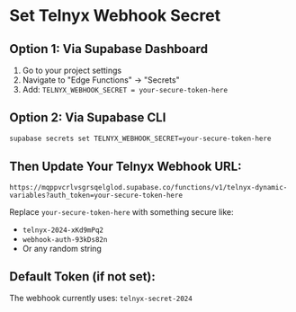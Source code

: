 # Set Telnyx Webhook Secret

## Option 1: Via Supabase Dashboard
1. Go to your project settings
2. Navigate to "Edge Functions" → "Secrets"
3. Add: `TELNYX_WEBHOOK_SECRET = your-secure-token-here`

## Option 2: Via Supabase CLI
```bash
supabase secrets set TELNYX_WEBHOOK_SECRET=your-secure-token-here
```

## Then Update Your Telnyx Webhook URL:
```
https://mqppvcrlvsgrsqelglod.supabase.co/functions/v1/telnyx-dynamic-variables?auth_token=your-secure-token-here
```

Replace `your-secure-token-here` with something secure like:
- `telnyx-2024-xKd9mPq2`
- `webhook-auth-93kDs82n`
- Or any random string

## Default Token (if not set):
The webhook currently uses: `telnyx-secret-2024`